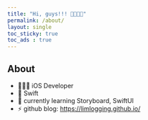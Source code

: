 ```yaml
---
title: "Hi, guys!!! 👋🏻👋🏻"
permalink: /about/
layout: single
toc_sticky: true
toc_ads : true
---
```


## About
- 🧑🏻‍💻 iOS Developer
- 🌱 Swift
- 🌿 currently learning Storyboard, SwiftUI
- ⚡ github blog: <a href="https://limlogging.github.io/">https://limlogging.github.io/</a>